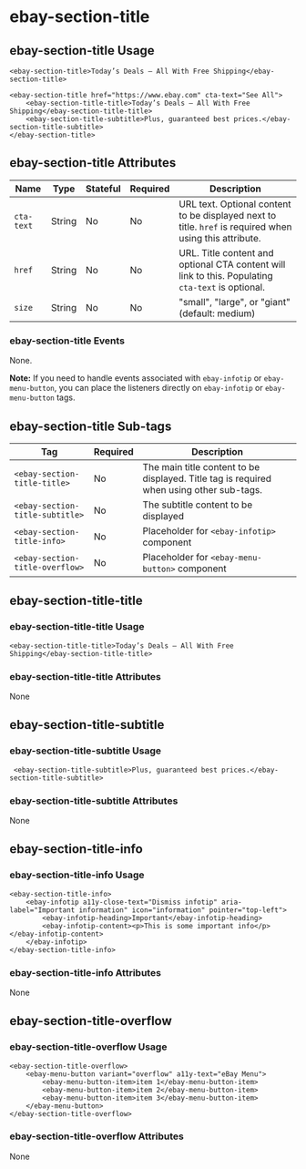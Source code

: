 # ebay-section-title

## ebay-section-title Usage

```marko
<ebay-section-title>Today’s Deals – All With Free Shipping</ebay-section-title>
```

```marko
<ebay-section-title href="https://www.ebay.com" cta-text="See All">
    <ebay-section-title-title>Today’s Deals – All With Free Shipping</ebay-section-title-title>
    <ebay-section-title-subtitle>Plus, guaranteed best prices.</ebay-section-title-subtitle>
</ebay-section-title>
```

## ebay-section-title Attributes

Name | Type | Stateful | Required | Description
--- | --- | --- | --- | ---
`cta-text` | String | No | No | URL text. Optional content to be displayed next to title. `href` is required when using this attribute.
`href` | String | No | No | URL. Title content and optional CTA content will link to this. Populating `cta-text` is optional.
`size` | String | No | No | "small", "large", or "giant" (default: medium)

### ebay-section-title Events

None.

**Note:** If you need to handle events associated with `ebay-infotip` or `ebay-menu-button`, you can place the listeners directly on `ebay-infotip` or `ebay-menu-button` tags.

## ebay-section-title Sub-tags

Tag | Required | Description
--- | --- | ---
`<ebay-section-title-title>` | No | The main title content to be displayed. Title tag is required when using other sub-tags.
`<ebay-section-title-subtitle>` | No | The subtitle content to be displayed
`<ebay-section-title-info>` | No | Placeholder for `<ebay-infotip>` component
`<ebay-section-title-overflow>` | No | Placeholder for `<ebay-menu-button>` component

## ebay-section-title-title

### ebay-section-title-title Usage

```marko
<ebay-section-title-title>Today’s Deals – All With Free Shipping</ebay-section-title-title>
```

### ebay-section-title-title Attributes

None

## ebay-section-title-subtitle

### ebay-section-title-subtitle Usage

```marko
 <ebay-section-title-subtitle>Plus, guaranteed best prices.</ebay-section-title-subtitle>
```

### ebay-section-title-subtitle Attributes

None

## ebay-section-title-info

### ebay-section-title-info Usage

```marko
<ebay-section-title-info>
    <ebay-infotip a11y-close-text="Dismiss infotip" aria-label="Important information" icon="information" pointer="top-left">
        <ebay-infotip-heading>Important</ebay-infotip-heading>
        <ebay-infotip-content><p>This is some important info</p></ebay-infotip-content>
    </ebay-infotip>
</ebay-section-title-info>
```

### ebay-section-title-info Attributes

None

## ebay-section-title-overflow

### ebay-section-title-overflow Usage

```marko
<ebay-section-title-overflow>
    <ebay-menu-button variant="overflow" a11y-text="eBay Menu">
        <ebay-menu-button-item>item 1</ebay-menu-button-item>
        <ebay-menu-button-item>item 2</ebay-menu-button-item>
        <ebay-menu-button-item>item 3</ebay-menu-button-item>
    </ebay-menu-button>
</ebay-section-title-overflow>
```

### ebay-section-title-overflow Attributes

None
